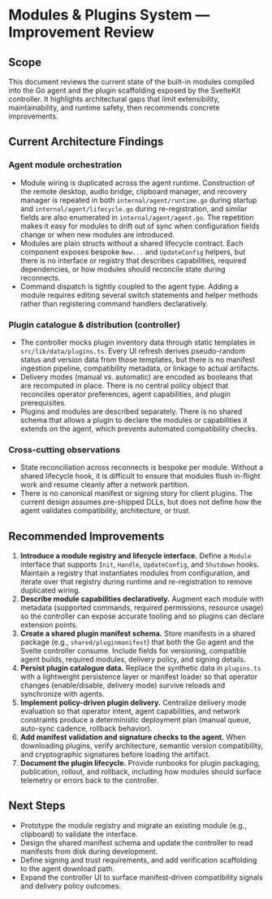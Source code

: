 # Modules & Plugins System — Improvement Review

## Scope

This document reviews the current state of the built-in modules compiled into the Go agent and the plugin scaffolding exposed by the SvelteKit controller. It highlights architectural gaps that limit extensibility, maintainability, and runtime safety, then recommends concrete improvements.

## Current Architecture Findings

### Agent module orchestration

- Module wiring is duplicated across the agent runtime. Construction of the remote desktop, audio bridge, clipboard manager, and recovery manager is repeated in both `internal/agent/runtime.go` during startup and `internal/agent/lifecycle.go` during re-registration, and similar fields are also enumerated in `internal/agent/agent.go`. The repetition makes it easy for modules to drift out of sync when configuration fields change or when new modules are introduced.
- Modules are plain structs without a shared lifecycle contract. Each component exposes bespoke `New...` and `UpdateConfig` helpers, but there is no interface or registry that describes capabilities, required dependencies, or how modules should reconcile state during reconnects.
- Command dispatch is tightly coupled to the agent type. Adding a module requires editing several switch statements and helper methods rather than registering command handlers declaratively.

### Plugin catalogue & distribution (controller)

- The controller mocks plugin inventory data through static templates in `src/lib/data/plugins.ts`. Every UI refresh derives pseudo-random status and version data from those templates, but there is no manifest ingestion pipeline, compatibility metadata, or linkage to actual artifacts.
- Delivery modes (manual vs. automatic) are encoded as booleans that are recomputed in place. There is no central policy object that reconciles operator preferences, agent capabilities, and plugin prerequisites.
- Plugins and modules are described separately. There is no shared schema that allows a plugin to declare the modules or capabilities it extends on the agent, which prevents automated compatibility checks.

### Cross-cutting observations

- State reconciliation across reconnects is bespoke per module. Without a shared lifecycle hook, it is difficult to ensure that modules flush in-flight work and resume cleanly after a network partition.
- There is no canonical manifest or signing story for client plugins. The current design assumes pre-shipped DLLs, but does not define how the agent validates compatibility, architecture, or trust.

## Recommended Improvements

1. **Introduce a module registry and lifecycle interface.** Define a `Module` interface that supports `Init`, `Handle`, `UpdateConfig`, and `Shutdown` hooks. Maintain a registry that instantiates modules from configuration, and iterate over that registry during runtime and re-registration to remove duplicated wiring.
2. **Describe module capabilities declaratively.** Augment each module with metadata (supported commands, required permissions, resource usage) so the controller can expose accurate tooling and so plugins can declare extension points.
3. **Create a shared plugin manifest schema.** Store manifests in a shared package (e.g., `shared/pluginmanifest`) that both the Go agent and the Svelte controller consume. Include fields for versioning, compatible agent builds, required modules, delivery policy, and signing details.
4. **Persist plugin catalogue data.** Replace the synthetic data in `plugins.ts` with a lightweight persistence layer or manifest loader so that operator changes (enable/disable, delivery mode) survive reloads and synchronize with agents.
5. **Implement policy-driven plugin delivery.** Centralize delivery mode evaluation so that operator intent, agent capabilities, and network constraints produce a deterministic deployment plan (manual queue, auto-sync cadence, rollback behavior).
6. **Add manifest validation and signature checks to the agent.** When downloading plugins, verify architecture, semantic version compatibility, and cryptographic signatures before loading the artifact.
7. **Document the plugin lifecycle.** Provide runbooks for plugin packaging, publication, rollout, and rollback, including how modules should surface telemetry or errors back to the controller.

## Next Steps

- Prototype the module registry and migrate an existing module (e.g., clipboard) to validate the interface.
- Design the shared manifest schema and update the controller to read manifests from disk during development.
- Define signing and trust requirements, and add verification scaffolding to the agent download path.
- Expand the controller UI to surface manifest-driven compatibility signals and delivery policy outcomes.
